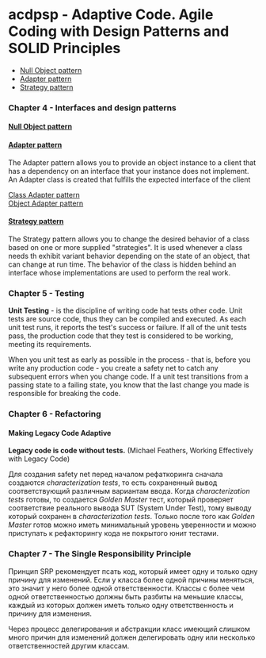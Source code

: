 # acdpsp - Adaptive Code. Agile Coding with Design Patterns and SOLID Principles

* [Null Object pattern](#nullobject)
* [Adapter pattern](#adapter)
* [Strategy pattern](#strategy)


### Chapter 4 - Interfaces and design patterns

#### [Null Object pattern](src/main/java/learn/oop/acdpsp/ch04interf/nullobj) 
<a name="nullobject"></a>

#### [Adapter pattern](src/main/java/learn/oop/acdpsp/ch04interf/adapter)
<a name="adapter"></a>
  
The Adapter pattern allows you to provide an object instance to a client that has a dependency on an interface
that your instance does not implement. An Adapter class is created that fulfills the expected interface of the client

[Class Adapter pattern](src/main/java/learn/oop/acdpsp/ch04interf/adapter/classadapter)  
[Object Adapter pattern](src/main/java/learn/oop/acdpsp/ch04interf/adapter/objectadapter)


#### [Strategy pattern](src/main/java/learn/oop/acdpsp/ch04interf/strategy)
<a name="strategy"></a>
The Strategy pattern allows you to change the desired behavior of a class based on one or more supplied "strategies".
It is used whenever a class needs th exhibit variant behavior depending on the state of an object, that can change 
at run time. The behavior of the class is hidden behind an interface whose implementations are used to perform
the real work.


### Chapter 5 - Testing

__Unit Testing__ - is the discipline of writing code hat tests other code. Unit tests are source code, thus they 
can be compiled and executed. As each unit test runs, it reports the test's success or failure. If all of the unit 
tests pass, the production code that they test is considered to be working, meeting its requirements.

When you unit test as early as possible in the process - that is, before you write any production code - you create
a safety net to catch any subsequent errors when you change code. If a unit test transitions from a passing state 
to a failing state, you know that the last change you made is responsible for breaking the code.


### Chapter 6 - Refactoring

#### Making Legacy Code Adaptive

__Legacy code is code without tests.__ (Michael Feathers, Working Effectively with Legacy Code)

Для создания safety net перед началом рефаткоринга сначала создаются _characterization tests_, то есть сохраненный
вывод соответствующий различным вариантам ввода. Когда _characterization tests_ готовы, то создается _Golden Master_
тест, который проверяет соответствие реального вывода SUT (System Under Test), тому выводу который сохранен в
_characterization tests_. Только после того как _Golden Master_ готов можно иметь минимальный уровень уверенности 
и можно приступать к рефакторингу кода не покрытого юнит тестами.


### Chapter 7 - The Single Responsibility Principle

Принцип SRP рекомендует псать код, который имеет одну и только одну причину для изменений. Если у класса более одной
причины меняться, это значит у него более одной ответственности. Классы с более чем одной ответственностью должны 
быть разбиты на меньшие классы, каждый из которых должен иметь только одну ответственность и причину для изменения.
   
Через процесс делегирования и абстракции класс имеющий слишком много причин для изменений должен делегировать одну 
или несколько ответственностей другим классам.
